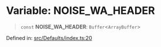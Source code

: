 # Variable: NOISE\_WA\_HEADER

> `const` **NOISE\_WA\_HEADER**: `Buffer`\<`ArrayBuffer`\>

Defined in: [src/Defaults/index.ts:20](https://github.com/Fokusdotid/Baileys/blob/4c54e9ae0a9f37422d51e97c3454891bf06f36e1/src/Defaults/index.ts#L20)
